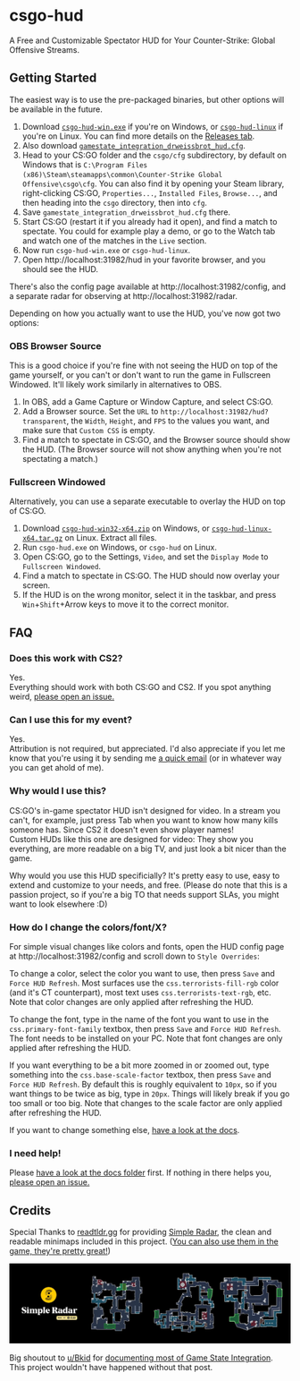 # csgo-hud
A Free and Customizable Spectator HUD for Your Counter-Strike: Global Offensive Streams.

<!-- TODO screenshot -->

## Getting Started
The easiest way is to use the pre-packaged binaries, but other options will be available in the future.
<!-- TODO write, then link to more in-depth guides for running via yarn, docker -->

1. Download [`csgo-hud-win.exe`](https://github.com/drweissbrot/csgo-hud/releases/latest/download/csgo-hud-win.exe) if you're on Windows, or [`csgo-hud-linux`](https://github.com/drweissbrot/csgo-hud/releases/latest/download/csgo-hud-linux) if you're on Linux. You can find more details on the [Releases tab](https://github.com/drweissbrot/csgo-hud/releases/latest).
1. Also download [`gamestate_integration_drweissbrot_hud.cfg`](https://github.com/drweissbrot/csgo-hud/releases/latest/download/gamestate_integration_drweissbrot_hud.cfg).
1. Head to your CS:GO folder and the `csgo/cfg` subdirectory, by default on Windows that is `C:\Program Files (x86)\Steam\steamapps\common\Counter-Strike Global Offensive\csgo\cfg`. You can also find it by opening your Steam library, right-clicking CS:GO, `Properties...`, `Installed Files`, `Browse...`, and then heading into the `csgo` directory, then into `cfg`.
1. Save `gamestate_integration_drweissbrot_hud.cfg` there.
1. Start CS:GO (restart it if you already had it open), and find a match to spectate. You could for example play a demo, or go to the Watch tab and watch one of the matches in the `Live` section.
1. Now run `csgo-hud-win.exe` or `csgo-hud-linux`.
1. Open http://localhost:31982/hud in your favorite browser, and you should see the HUD.

There's also the config page available at http://localhost:31982/config, and a separate radar for observing at http://localhost:31982/radar.

<!-- TODO cs:go config (safezones, cl_draw_only_deathnotices) -->

Depending on how you actually want to use the HUD, you've now got two options:

### OBS Browser Source
This is a good choice if you're fine with not seeing the HUD on top of the game yourself, or you can't or don't want to run the game in Fullscreen Windowed.
It'll likely work similarly in alternatives to OBS.

1. In OBS, add a Game Capture or Window Capture, and select CS:GO.
1. Add a Browser source. Set the `URL` to `http://localhost:31982/hud?transparent`, the `Width`, `Height`, and `FPS` to the values you want, and make sure that `Custom CSS` is empty.
1. Find a match to spectate in CS:GO, and the Browser source should show the HUD. (The Browser source will not show anything when you're not spectating a match.)

### Fullscreen Windowed
Alternatively, you can use a separate executable to overlay the HUD on top of CS:GO.

1. Download [`csgo-hud-win32-x64.zip`](https://github.com/drweissbrot/csgo-hud/releases/latest/download/csgo-hud-win32-x64.zip) on Windows, or [`csgo-hud-linux-x64.tar.gz`](https://github.com/drweissbrot/csgo-hud/releases/latest/download/csgo-hud-linux-x64.tar.gz) on Linux. Extract all files.
1. Run `csgo-hud.exe` on Windows, or `csgo-hud` on Linux.
1. Open CS:GO, go to the Settings, `Video`, and set the `Display Mode` to `Fullscreen Windowed`.
1. Find a match to spectate in CS:GO. The HUD should now overlay your screen.
1. If the HUD is on the wrong monitor, select it in the taskbar, and press `Win`+`Shift`+Arrow keys to move it to the correct monitor.


## FAQ

### Does this work with CS2?
Yes.  
Everything should work with both CS:GO and CS2. If you spot anything weird, [please open an issue.](https://github.com/drweissbrot/csgo-hud/issues)

### Can I use this for my event?
Yes.  
Attribution is not required, but appreciated.
I'd also appreciate if you let me know that you're using it by sending me [a quick email](mailto:cs-hud@drweissbrot.net) (or in whatever way you can get ahold of me).

### Why would I use this?
CS:GO's in-game spectator HUD isn't designed for video.
In a stream you can't, for example, just press Tab when you want to know how many kills someone has.
Since CS2 it doesn't even show player names!  
Custom HUDs like this one are designed for video: They show you everything, are more readable on a big TV, and just look a bit nicer than the game.

Why would you use this HUD specificially? It's pretty easy to use, easy to extend and customize to your needs, and free.
(Please do note that this is a passion project, so if you're a big TO that needs support SLAs, you might want to look elsewhere :D)

### How do I change the colors/font/X?
For simple visual changes like colors and fonts, open the HUD config page at http://localhost:31982/config and scroll down to `Style Overrides`:

To change a color, select the color you want to use, then press `Save` and `Force HUD Refresh`.
Most surfaces use the `css.terrorists-fill-rgb` color (and it's CT counterpart), most text uses `css.terrorists-text-rgb`, etc.
Note that color changes are only applied after refreshing the HUD.

To change the font, type in the name of the font you want to use in the `css.primary-font-family` textbox, then press `Save` and `Force HUD Refresh`.
The font needs to be installed on your PC.
Note that font changes are only applied after refreshing the HUD.

If you want everything to be a bit more zoomed in or zoomed out, type something into the `css.base-scale-factor` textbox, then press `Save` and `Force HUD Refresh`.
By default this is roughly equivalent to `10px`, so if you want things to be twice as big, type in `20px`.
Things will likely break if you go too small or too big.
Note that changes to the scale factor are only applied after refreshing the HUD.

If you want to change something else, [have a look at the docs](docs/theming.md).

### I need help!
Please [have a look at the docs folder](https://github.com/drweissbrot/csgo-hud/tree/master/docs) first.
If nothing in there helps you, [please open an issue.](https://github.com/drweissbrot/csgo-hud/issues)


## Credits
Special Thanks to [readtldr.gg](https://readtldr.gg) for providing [Simple Radar](https://readtldr.gg/simpleradar), the clean and readable minimaps included in this project.
([You can also use them in the game, they're pretty great!](https://readtldr.gg/simpleradar))

![](assets/simpleradar.webp)

Big shoutout to [u/Bkid](https://www.reddit.com/user/bkid) for [documenting most of Game State Integration](https://www.reddit.com/r/GlobalOffensive/comments/cjhcpy/game_state_integration_a_very_large_and_indepth).
This project wouldn't have happened without that post.
